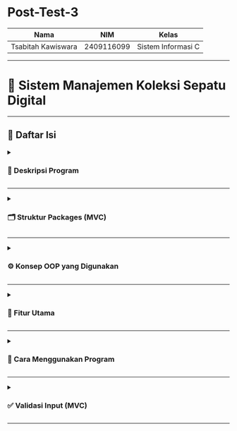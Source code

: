 # Post-Test-3

| Nama                      | NIM           | Kelas             |
|---------------------------|---------------|-------------------|
| Tsabitah Kawiswara        | 2409116099    | Sistem Informasi C |
---
# 👟 Sistem Manajemen Koleksi Sepatu Digital 
---

## 📑 Daftar Isi 

<details>
<summary><h3>📄 Deskripsi Program</h3></summary>

<img width="297" height="170" alt="image" src="https://github.com/user-attachments/assets/3b49bae4-22d8-4077-bfec-12c1a406866b" />

Sistem manajemen koleksi sepatu digital adalah sebuah program yang dirancang untuk membantu mengatur dan menyimpan data sepatu secara lebih terstruktur. Dengan menerapkan prinsip Pemrograman Berorientasi Objek (OOP), sistem ini mampu menyajikan pengelolaan data yang efisien, rapi, dan mudah dipahami. Setiap detail sepatu, mulai dari jenis, warna, hingga ukuran, dapat dicatat dan diakses dengan lebih praktis tanpa harus bergantung pada ingatan atau catatan manual. Dengan demikian, koleksi sepatu menjadi lebih tertata, terorganisir, serta meminimalisir risiko kesalahan dalam pencatatan data.


</details>

---

<details>
<summary><h3>🗂 Struktur Packages (MVC)</h3></summary>

<img width="443" height="180" alt="image" src="https://github.com/user-attachments/assets/3bea90b2-c63d-41c8-ad9a-1610244b1a95" />


Program ini disusun menggunakan konsep Model-View-Controller (MVC):

## 1. model:
Berisi class–class yang mewakili data atau objek nyata (dalam hal ini produk sepatu).

* **Produk Java** → menjadi superclass (class induk) yang menyimpan atribut umum dari semua produk yaitu nama, merk, warna

* **Sepatu Java** → menjadi subclass dari Produk, yang mewarisi atribut dasar dari Produk lalu bisa menambahkan atribut khusus, yaitu ukuran atau warna.

* **Sandal Java** → juga merupakan subclass dari Produk, dengan atribut tambahan yang berbeda dari Sepatu yaitu jenis sandal.

## 2. Service:

1. Berisi class SepatuService.java yang menjalankan logika utama program.

2. Di sinilah proses CRUD (Create, Read, Update, Delete) dilakukan untuk data sepatu.

3. Selain itu, service juga mengatur validasi input (contoh: ukuran harus angka, nama tidak boleh kosong) dan pencarian koleksi sepatu.

## 3. main (com.mycompany.mavenproject2):

1. Berisi class Mavenproject2.java yang menjadi entry point program.

   Fungsinya:

   Menampilkan menu utama ke pengguna.

   Meneruskan pilihan pengguna ke SepatuService agar diproses.

2. Dengan kata lain, package ini menjadi penghubung antara user (input/output) dengan logika bisnis yang ada di service.

</details>

---

<details>
<summary><h3>⚙️ Konsep OOP yang Digunakan</h3></summary>

**Penjelasan Konsep OOP dalam Program**

## 1. Encapsulation → Getter & Setter

Encapsulation artinya menyembunyikan detail internal sebuah class, lalu menyediakan cara resmi untuk mengakses atau mengubah data.
Caranya dengan private pada atribut, lalu dibuat getter dan setter.

**🟢 Contoh di kode:**

<img width="557" height="251" alt="image" src="https://github.com/user-attachments/assets/76f1a89f-cf42-4b57-bdb1-c85025eddae6" />


1. Atribut ukuran di class Sepatu tidak bisa diakses langsung dari luar (sepatu.ukuran → error).

2. Tapi dengan getUkuran() → kita bisa ambil nilainya, misalnya untuk ditampilkan di menu.

3. Dengan setUkuran() → kita bisa mengubah nilainya, misalnya saat user melakukan update sepatu.



**🔗 Hubungannya dengan output:**

Saat user menambahkan sepatu dan program menampilkan detailnya, data ukuran yang muncul berasal dari getter:

<img width="490" height="58" alt="image" src="https://github.com/user-attachments/assets/2175565d-8e64-483a-bea6-96cbf2062ed8" />


## 2. Inheritance → Pewarisan

Inheritance memungkinkan kita membuat class turunan dari class induk, sehingga class turunan mewarisi atribut dan method umum.

**🟢 Contoh di kode:**

1. Produk adalah class induk yang menyimpan atribut umum → nama, merk, warna.
   
   <img width="200" height="82" alt="image" src="https://github.com/user-attachments/assets/74d88cb1-b7d1-4769-a8f1-d7ca89931179" />


2. Sepatu dan Sandal adalah class turunan. Mereka otomatis punya atribut nama, merk, warna, tanpa harus ditulis ulang.
   
   <img width="300" height="53" alt="image" src="https://github.com/user-attachments/assets/7e5700d6-b279-4d96-b8be-524eb38ae355" />

   
   <img width="307" height="50" alt="image" src="https://github.com/user-attachments/assets/c461bc53-342a-4698-9665-df3aadc71d4e" />

   
3. Lalu mereka bisa menambahkan atribut khusus → Sepatu punya ukuran, Sandal punya jenis.

Class Sepatu:

   <img width="579" height="271" alt="image" src="https://github.com/user-attachments/assets/2594e92d-2f52-4cba-91ae-b6df041bc43a" />


Class Sandal:

   <img width="569" height="265" alt="image" src="https://github.com/user-attachments/assets/c441ffdc-82a9-4345-8100-2d9b59d6bb3b" />


**🔗 Hubungannya dengan output:**

Karena inheritance, kita bisa menyimpan semua objek dalam 1 ArrayList<Produk>;
Hasilnya, meskipun daftar berisi campuran sepatu dan sandal, semuanya tetap bisa ditampilkan dalam 1 list seperti dibawah ini:

Hasilnya, meskipun daftar berisi campuran sepatu dan sandal, semuanya tetap bisa ditampilkan dalam 1 list:
<img width="485" height="64" alt="image" src="https://github.com/user-attachments/assets/4ee10192-4d86-4958-8d25-ef6d3a809bd7" />

## 3. Override Method
ketika class turunan bisa memiliki perilaku berbeda meskipun method-nya sama dengan class induk. Dalam program ini, class Produk sebagai induk memiliki method abstrak getDeskripsi(), lalu di-override oleh Sepatu dan Sandal. Walaupun nama method-nya sama, hasil yang dikembalikan berbeda sesuai jenis produk. 

**🟢 Contoh di kode:**

**Class Produk (superclass)**

<img width="601" height="83" alt="image" src="https://github.com/user-attachments/assets/5ad8e196-5bad-439a-8b66-c45645108efa" />


**Class Sepatu (subclass)**

<img width="516" height="113" alt="image" src="https://github.com/user-attachments/assets/cf882403-cb45-44c9-85ca-3fb01cb9361e" />


**Class Sandal (subclass)**

<img width="508" height="114" alt="image" src="https://github.com/user-attachments/assets/8d02bb32-f387-45d8-a2c9-0a8137a7ad52" />


Ketika program menyimpan objek Sepatu dan Sandal dalam satu list bertipe Produk, lalu memanggil getDeskripsi(), Java otomatis menampilkan hasil sesuai dengan objek sebenarnya. Method yang sama bisa menghasilkan output berbeda.

</details>

---


<details>
<summary><h3>🌟 Fitur Utama</h3></summary>

<img width="298" height="133" alt="image" src="https://github.com/user-attachments/assets/fb3cd9f2-d005-4579-a806-9bd5311dce6e" />


1. **Tambah Sepatu**: Pengguna bisa menambahkan sepatu baru dengan detail                               lengkap (nama, merk, warna, ukuran).
2. **Tambah Sandal**: Pengguna bisa menambahkan sandal baru dengan detail seperti (nama, merk, warna, dan jenis sandal)
   
3. **Tampilkan Semua Produk**: Untuk menampilkan seluruh produk yang pernah di tambahkan ke dalam koleksi baik sepatu maupun sandal
5. **Hapus Produk**: menghapus data sepatu atau sandal  dari daftar jika sudah tidak diperlukan.
6. **Cari Produk**: mencari sepatu ataupun sandal berdasarkan kata kunci, misalnya nama, merk, atau warna
7. **Keluar Program**: menutup aplikasi dengan aman setelah pengguna selesai                             melakukan pengelolaan data

</details>

---

<details>
<summary><h3>🚀 Cara Menggunakan Program </h3></summary>

Berikut tampilan menu utama:  

![Menu Utama](link_gambar.png)


<details>
<summary><h3>1️⃣ Tambah Koleksi</h3></summary>

Pada menu ini pengguna dapat menambahkan sepatu baru dengan detail lengkap.  

![Tambah Koleksi](link_gambar.png)

</details>

---

<details>
<summary><h3>2️⃣ Lihat Koleksi</h3></summary>

Menampilkan seluruh data sepatu yang sudah disimpan.  

- Jika ada data:  
  ![Lihat Koleksi](link_gambar.png)  

- Jika koleksi kosong:  
  ![Koleksi Kosong](link_gambar.png)  

</details>

---

<details>
<summary><h3>3️⃣ Ubah Koleksi</h3></summary>

Pengguna dapat memperbarui data sepatu berdasarkan nomor urut.  

- Jika berhasil:  
  ![Ubah Koleksi Berhasil](link_gambar.png)  

- Jika input salah:  
  ![Ubah Koleksi Salah](link_gambar.png)  

</details>

---

<details>
<summary><h3>4️⃣ Hapus Koleksi</h3></summary>

Menghapus data sepatu tertentu.  

- Jika berhasil:  
  ![Hapus Koleksi Berhasil](link_gambar.png)  

- Jika input salah:  
  ![Hapus Koleksi Salah](link_gambar.png)  

</details>

---

<details>
<summary><h3>5️⃣ Cari Koleksi</h3></summary>

Fitur pencarian berdasarkan nama, merk, atau warna.  

- Jika ditemukan:  
  ![Cari Koleksi Berhasil](link_gambar.png)  

- Jika tidak ditemukan:  
  ![Cari Koleksi Gagal](link_gambar.png)  

</details>

---

<details>
<summary><h3>6️⃣ Keluar Program</h3></summary>

Menutup aplikasi dengan aman.  

![Keluar Program](link_gambar.png)

</details>

</details>

---

<details>
<summary><h3>✅ Validasi Input (MVC)</h3></summary>
Pada program ini terdapat validasi input yang berfungsi untuk mencegah terjadinya output yang salah akibat data yang dimasukkan pengguna tidak sesuai format. Misalnya, untuk input merek, warna, dan nama sepatu, data yang dimasukkan harus berupa huruf. Sebaliknya, untuk input ukuran sepatu atau saat memilih menu program, data yang dimasukkan harus berupa angka. Jika pengguna memberikan input yang tidak sesuai, maka program akan menampilkan peringatan agar pengguna memasukkan data dengan format yang benar.

**1. Berikut adalah contoh ketika pengguna memasukkan data angka pada input nama sepatu (yang seharusnya huruf). Program akan menampilkan peringatan bahwa format input tidak sesuai.**

<img width="377" height="171" alt="image" src="https://github.com/user-attachments/assets/1a1b77fa-a68c-4512-8d96-60cfd1f18551" />


**2. Berikut adalah contoh ketika pengguna memasukkan data angka pada input merek sepatu. Program akan menolak input tersebut dan meminta pengguna memasukkan data dengan format huruf.**

<img width="369" height="35" alt="image" src="https://github.com/user-attachments/assets/48533167-a8c9-4f75-9e01-0eb8404c677e" />


**3. Berikut adalah contoh validasi input ketika pengguna memasukkan data yang salah pada input warna sepatu. Program akan menampilkan peringatan agar pengguna menginputkan huruf.**

<img width="364" height="39" alt="image" src="https://github.com/user-attachments/assets/f539311e-0c64-4849-8a04-947f3a39fa49" />


**4. Berikut adalah contoh validasi input pada ukuran sepatu. Jika pengguna memasukkan huruf (bukan angka), maka program akan menampilkan peringatan dan meminta pengguna untuk menginputkan angka.**
   
<img width="260" height="37" alt="image" src="https://github.com/user-attachments/assets/550c6662-1031-4ffe-bd68-75ff2a22eecd" />


**5. Berikut adalah contoh validasi input pada menu pilihan. Jika pengguna memasukkan angka yang tidak ada dalam daftar opsi, maka program akan menampilkan peringatan bahwa pilihan tidak valid.**

<img width="338" height="155" alt="image" src="https://github.com/user-attachments/assets/afd8e101-ff36-4f05-8197-9a31312b288b" />
</details>

---
